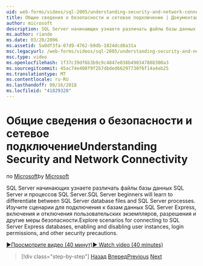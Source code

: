 ```yaml
---
uid: web-forms/videos/sql-2005/understanding-security-and-network-connectivity
title: Общие сведения о безопасности и сетевое подключение | Документация Майкрософт
author: microsoft
description: SQL Server начинающих узнаете различать файлы базы данных SQL Server и процессов SQL Server. Изучите сценарии для подключения к SQL Server E....
ms.author: riande
ms.date: 03/20/2006
ms.assetid: 5a0df3fa-07d9-4762-b9db-1824dcd8a31a
msc.legacyurl: /web-forms/videos/sql-2005/understanding-security-and-network-connectivity
msc.type: video
ms.openlocfilehash: 1f37c39df6b3b9c9c4847e038b490347888300a3
ms.sourcegitcommit: 45ac74e400f9f2b7dbded66297730f6f14a4eb25
ms.translationtype: MT
ms.contentlocale: ru-RU
ms.lasthandoff: 08/16/2018
ms.locfileid: "41829328"
---
```

<a name="understanding-security-and-network-connectivity"></a><span data-ttu-id="ef46e-104">Общие сведения о безопасности и сетевое подключение</span><span class="sxs-lookup"><span data-stu-id="ef46e-104">Understanding Security and Network Connectivity</span></span>
====================
<span data-ttu-id="ef46e-105">по [Microsoft](https://github.com/microsoft)</span><span class="sxs-lookup"><span data-stu-id="ef46e-105">by [Microsoft](https://github.com/microsoft)</span></span>

<span data-ttu-id="ef46e-106">SQL Server начинающих узнаете различать файлы базы данных SQL Server и процессов SQL Server.</span><span class="sxs-lookup"><span data-stu-id="ef46e-106">SQL Server beginners will learn to differentiate between SQL Server database files and SQL Server processes.</span></span> <span data-ttu-id="ef46e-107">Изучите сценарии для подключения к базам данных SQL Server Express, включения и отключения пользовательских экземпляров, разрешения и другие меры безопасности.</span><span class="sxs-lookup"><span data-stu-id="ef46e-107">Explore scenarios for connecting to SQL Server Express databases, enabling and disabling user instances, login permissions, and other security precautions.</span></span>

[<span data-ttu-id="ef46e-108">&#9654;Просмотрите видео (40 минут)</span><span class="sxs-lookup"><span data-stu-id="ef46e-108">&#9654; Watch video (40 minutes)</span></span>](https://channel9.msdn.com/Blogs/ASP-NET-Site-Videos/understanding-security-and-network-connectivity)

> [!div class="step-by-step"]
> <span data-ttu-id="ef46e-109">[Назад](more-structured-query-language.md)
> [Вперед](connecting-your-web-application-to-sql-server-2005-express-edition.md)</span><span class="sxs-lookup"><span data-stu-id="ef46e-109">[Previous](more-structured-query-language.md)
[Next](connecting-your-web-application-to-sql-server-2005-express-edition.md)</span></span>
